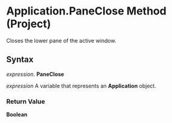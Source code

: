 
# Application.PaneClose Method (Project)

Closes the lower pane of the active window.


## Syntax

 _expression_. **PaneClose**

 _expression_ A variable that represents an **Application** object.


### Return Value

 **Boolean**

